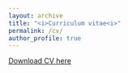 ```yaml
---
layout: archive
title: "<i>Curriculum vitae<i>"
permalink: /cv/
author_profile: true
---
```



<a href="pdf_server.php?file= https://github.com/GonzalezRvirus/RubenGonzalez.github.io/raw/master/_pages/CV.pdf">Download CV here</a>
